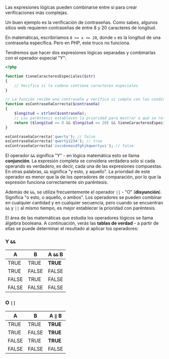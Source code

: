 Las expresiones lógicas pueden combinarse entre sí para crear verificaciones más complejas.

Un buen ejemplo es la verificación de contraseñas. Como sabes, algunos sitios web requieren contraseñas de entre 8 y 20 caracteres de longitud.

En matemáticas, escribiríamos `8 >= x <= 20`, donde `x` es la longitud de una contraseña específica. Pero en PHP, este truco no funciona.

Tendremos que hacer dos expresiones lógicas separadas y combinarlas con el operador especial "Y":

```php
<?php

function tieneCaracteresEspeciales($str)
{
    // Verifica si la cadena contiene caracteres especiales
}

// La función recibe una contraseña y verifica si cumple con las condiciones
function esContraseñaCorrecta($contraseña)
{
    $longitud = strlen($contraseña);
    // Los paréntesis establecen la prioridad para mostrar a qué se refiere cada parte
    return ($longitud >= 8 && $longitud <= 20) && tieneCaracteresEspeciales($contraseña);
}

esContraseñaCorrecta('qwerty'); // false
esContraseñaCorrecta('qwerty1234'); // true
esContraseñaCorrecta('zxcvbnmasdfghjkqwertyui'); // false
```

El operador `&&` significa "Y" - en lógica matemática esto se llama **conjunción**. La expresión completa se considera verdadera solo si cada operando es verdadero, es decir, cada una de las expresiones compuestas. En otras palabras, `&&` significa "y esto, y aquello". La prioridad de este operador es menor que la de los operadores de comparación, por lo que la expresión funciona correctamente sin paréntesis.

Además de `&&`, se utiliza frecuentemente el operador `||` - "O" (**disyunción**). Significa "o esto, o aquello, o ambos". Los operadores se pueden combinar en cualquier cantidad y en cualquier secuencia, pero cuando se encuentran `&&` y `||` al mismo tiempo, es mejor establecer la prioridad con paréntesis.

El área de las matemáticas que estudia los operadores lógicos se llama álgebra booleana. A continuación, verás las **tablas de verdad** - a partir de ellas se puede determinar el resultado al aplicar los operadores:

### Y `&&`

| A     | B     | A `&&` B |
| ----- | ----- | -------- |
| TRUE  | TRUE  | **TRUE** |
| TRUE  | FALSE | FALSE    |
| FALSE | TRUE  | FALSE    |
| FALSE | FALSE | FALSE    |

### O `||`

| A     | B     | A `‖` B  |
| ----- | ----- | -------- |
| TRUE  | TRUE  | **TRUE** |
| TRUE  | FALSE | **TRUE** |
| FALSE | TRUE  | **TRUE** |
| FALSE | FALSE | FALSE    |
